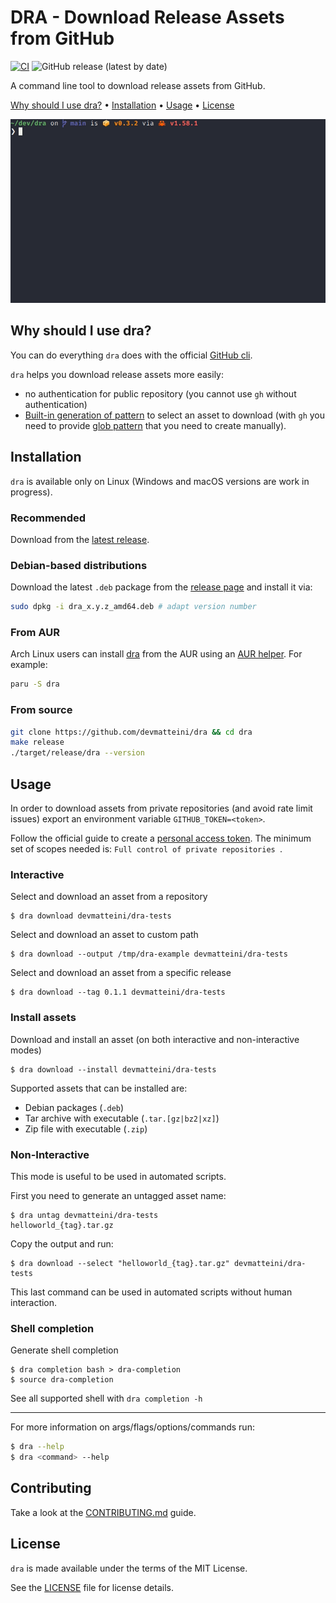 # DRA - Download Release Assets from GitHub

[![CI](https://github.com/devmatteini/dra/actions/workflows/ci.yml/badge.svg?branch=main)](https://github.com/devmatteini/dra/actions/workflows/ci.yml)
![GitHub release (latest by date)](https://img.shields.io/github/v/release/devmatteini/dra)

A command line tool to download release assets from GitHub.

[Why should I use dra?](#why-should-i-use-dra) •
[Installation](#installation) •
[Usage](#usage) •
[License](#license)

![dra demo](./assets/demo.gif)

## Why should I use dra?

You can do everything `dra` does with the official [GitHub cli](https://cli.github.com/).

`dra` helps you download release assets more easily:

- no authentication for public repository (you cannot use `gh` without authentication)
- [Built-in generation of pattern](#non-interactive) to select an asset to download
  (with `gh` you need to provide [glob pattern](https://cli.github.com/manual/gh_release_download) that you need to
  create manually).

## Installation

`dra` is available only on Linux (Windows and macOS versions are work in progress).

### Recommended

Download from the [latest release](https://github.com/devmatteini/dra/releases/latest).

### Debian-based distributions

Download the latest `.deb` package from the [release page](https://github.com/devmatteini/dra/releases/latest) and
install it via:

```bash
sudo dpkg -i dra_x.y.z_amd64.deb # adapt version number
```

### From AUR

Arch Linux users can
install [dra](https://aur.archlinux.org/packages/?O=0&SeB=nd&K=download+assets+from+GitHub+release&outdated=&SB=n&SO=a&PP=50&do_Search=Go)
from the AUR using an [AUR helper](https://wiki.archlinux.org/index.php/AUR_helpers). For example:

```bash
paru -S dra
```

### From source

```bash
git clone https://github.com/devmatteini/dra && cd dra
make release
./target/release/dra --version
```

## Usage

In order to download assets from private repositories (and avoid rate limit issues) export an environment variable `GITHUB_TOKEN=<token>`.

Follow the official guide to create
a [personal access token](https://docs.github.com/en/authentication/keeping-your-account-and-data-secure/creating-a-personal-access-token).
The minimum set of scopes needed is: `Full control of private repositories `.

### Interactive

Select and download an asset from a repository

```
$ dra download devmatteini/dra-tests
```

Select and download an asset to custom path

```
$ dra download --output /tmp/dra-example devmatteini/dra-tests
```

Select and download an asset from a specific release

```
$ dra download --tag 0.1.1 devmatteini/dra-tests
```

### Install assets

Download and install an asset (on both interactive and non-interactive modes)

```
$ dra download --install devmatteini/dra-tests
```

Supported assets that can be installed are:

- Debian packages (`.deb`)
- Tar archive with executable (`.tar.[gz|bz2|xz]`)
- Zip file with executable (`.zip`)

### Non-Interactive

This mode is useful to be used in automated scripts.

First you need to generate an untagged asset name:

```
$ dra untag devmatteini/dra-tests
helloworld_{tag}.tar.gz
```

Copy the output and run:

```
$ dra download --select "helloworld_{tag}.tar.gz" devmatteini/dra-tests
```

This last command can be used in automated scripts without human interaction.

### Shell completion

Generate shell completion

```
$ dra completion bash > dra-completion
$ source dra-completion
```

See all supported shell with `dra completion -h`

---

For more information on args/flags/options/commands run:

```bash
$ dra --help
$ dra <command> --help
```

## Contributing

Take a look at the [CONTRIBUTING.md](CONTRIBUTING.md) guide.

## License

`dra` is made available under the terms of the MIT License.

See the [LICENSE](LICENSE) file for license details.
